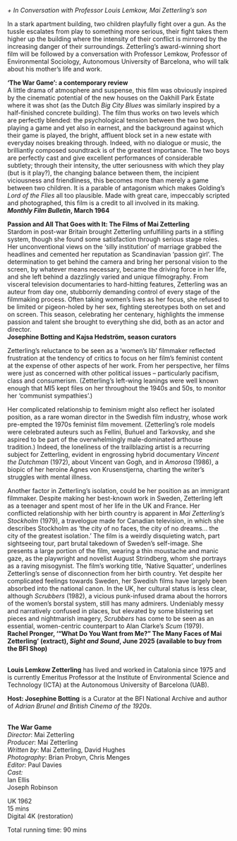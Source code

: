 
_+ In Conversation with Professor Louis Lemkow, Mai Zetterling’s son_

In a stark apartment building, two children playfully fight over a gun. As the tussle escalates from play to something more serious, their fight takes them higher up the building where the intensity of their conflict is mirrored by the increasing danger of their surroundings. Zetterling’s award-winning short film will be followed by a conversation with Professor Lemkow, Professor of Environmental Sociology, Autonomous University of Barcelona, who will talk about his mother’s life and work.

**‘The War Game’: a contemporary review**  
A little drama of atmosphere and suspense, this film was obviously inspired by the cinematic potential of the new houses on the Oakhill Park Estate where it was shot (as the Dutch _Big City Blues_ was similarly inspired by a half-finished concrete building). The film thus works on two levels which are perfectly blended: the psychological tension between the two boys, playing a game and yet also in earnest, and the background against which their game is played, the bright, affluent block set in a new estate with everyday noises breaking through. Indeed, with no dialogue or music, the brilliantly composed soundtrack is of the greatest importance. The two boys are perfectly cast and give excellent performances of considerable subtlety; through their intensity, the utter seriousness with which they play (but is it play?), the changing balance between them, the incipient viciousness and friendliness, this becomes more than merely a game between two children. It is a parable of antagonism which makes Golding’s _Lord of the Flies_ all too plausible. Made with great care, impeccably scripted and photographed, this film is a credit to all involved in its making.  
**_Monthly Film Bulletin_, March 1964**

**Passion and All That Goes with It: The Films of Mai Zetterling**  
Stardom in post-war Britain brought Zetterling unfulfilling parts in a stifling system, though she found some satisfaction through serious stage roles. Her unconventional views on the ‘silly institution’ of marriage grabbed the headlines and cemented her reputation as Scandinavian ‘passion girl’. The determination to get behind the camera and bring her personal vision to the screen, by whatever means necessary, became the driving force in her life, and she left behind a dazzlingly varied and unique filmography. From visceral television documentaries to hard-hitting features, Zetterling was an auteur from day one, stubbornly demanding control of every stage of the filmmaking process. Often taking women’s lives as her focus, she refused to be limited or pigeon-holed by her sex, fighting stereotypes both on set and on screen. This season, celebrating her centenary, highlights the immense passion and talent she brought to everything she did, both as an actor and director.  
**Josephine Botting and Kajsa Hedström, season curators**

Zetterling’s reluctance to be seen as a ‘women’s lib’ filmmaker reflected frustration at the tendency of critics to focus on her film’s feminist content at the expense of other aspects of her work. From her perspective, her films were just as concerned with other political issues – particularly pacifism, class and consumerism. (Zetterling’s left-wing leanings were well known enough that MI5 kept files on her throughout the 1940s and 50s, to monitor her ‘communist sympathies’.)

Her complicated relationship to feminism might also reflect her isolated position, as a rare woman director in the Swedish film industry, whose work pre-empted the 1970s feminist film movement. (Zetterling’s role models were celebrated auteurs such as Fellini, Buñuel and Tarkovsky, and she aspired to be part of the overwhelmingly male-dominated arthouse tradition.) Indeed, the loneliness of the trailblazing artist is a recurring subject for Zetterling, evident in engrossing hybrid documentary _Vincent the Dutchman_ (1972), about Vincent van Gogh, and in _Amorosa_ (1986), a biopic of her heroine Agnes von Krusenstjerna, charting the writer’s struggles with mental illness.

Another factor in Zetterling’s isolation, could be her position as an immigrant filmmaker. Despite making her best-known work in Sweden, Zetterling left as a teenager and spent most of her life in the UK and France. Her conflicted relationship with her birth country is apparent in _Mai Zetterling’s Stockholm_ (1979), a travelogue made for Canadian television, in which she describes Stockholm as ‘the city of no faces, the city of no dreams... the city of the greatest isolation.’ The film is a weirdly disquieting watch, part sightseeing tour, part brutal takedown of Sweden’s self-image. She presents a large portion of the film, wearing a thin moustache and manic gaze, as the playwright and novelist August Strindberg, whom she portrays as a raving misogynist. The film’s working title, ‘Native Squatter’, underlines Zetterling’s sense of disconnection from her birth country. Yet despite her complicated feelings towards Sweden, her Swedish films have largely been absorbed into the national canon. In the UK, her cultural status is less clear, although _Scrubbers_ (1982), a vicious punk-infused drama about the horrors of the women’s borstal system, still has many admirers. Undeniably messy and narratively confused in places, but elevated by some blistering set pieces and nightmarish imagery, _Scrubbers_ has come to be seen as an essential, women-centric counterpart to Alan Clarke’s _Scum_ (1979).  
**Rachel Pronger, ‘“What Do You Want from Me?” The Many Faces of Mai Zetterling’ (extract),  _Sight and Sound_, June 2025 (available to buy from the BFI Shop)**  
<br>

**Louis Lemkow Zetterling** has lived and worked in Catalonia since 1975 and is currently Emeritus Professor at the Institute of Environmental Science and Technology (ICTA) at the Autonomous University of Barcelona (UAB).

**Host: Josephine Botting** is a Curator at the BFI National Archive and author of _Adrian Brunel and British Cinema of the 1920s_.
<br><br>

**The War Game**  
_Director_: Mai Zetterling  
_Producer_: Mai Zetterling  
_Written by_: Mai Zetterling, David Hughes  
_Photography_: Brian Probyn, Chris Menges  
_Editor_: Paul Davies  
_Cast:_  
Ian Ellis  
Joseph Robinson

UK 1962  
15 mins  
Digital 4K (restoration)

Total running time: 90 mins
<br><br>
<!--stackedit_data:
eyJoaXN0b3J5IjpbMTU5NDMxMjc1M119
-->